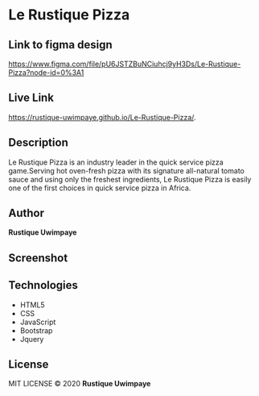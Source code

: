 # Le **Rustique** Pizza
## Link to figma design 
https://www.figma.com/file/pU6JSTZBuNCiuhcj9yH3Ds/Le-Rustique-Pizza?node-id=0%3A1

## Live Link

https://rustique-uwimpaye.github.io/Le-Rustique-Pizza/.


## Description
Le Rustique Pizza is an industry leader in the quick service pizza game.Serving hot oven-fresh pizza with its signature all-natural tomato sauce and using only the freshest ingredients, Le Rustique Pizza is easily one of the first choices in quick service pizza in Africa.

## Author
**Rustique Uwimpaye**

## Screenshot


## Technologies

* HTML5
* CSS
* JavaScript
* Bootstrap
* Jquery

## License
MIT LICENSE © 2020 **Rustique Uwimpaye**